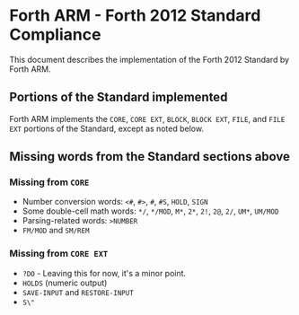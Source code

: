 # Forth ARM - Forth 2012 Standard Compliance

This document describes the implementation of the Forth 2012 Standard by Forth ARM.

## Portions of the Standard implemented

Forth ARM implements the `CORE`, `CORE EXT`, `BLOCK`, `BLOCK EXT`, `FILE`, and `FILE EXT` portions of the Standard, except as noted below.

## Missing words from the Standard sections above

### Missing from `CORE`

- Number conversion words: `<#`, `#>`, `#`, `#S`, `HOLD`, `SIGN`
- Some double-cell math words: `*/`, `*/MOD`, `M*`, `2*`, `2!`, `2@`, `2/`, `UM*`, `UM/MOD`
- Parsing-related words: `>NUMBER`
- `FM/MOD` and `SM/REM`

### Missing from `CORE EXT`

- `?DO` - Leaving this for now, it's a minor point.
- `HOLDS` (numeric output)
- `SAVE-INPUT` and `RESTORE-INPUT`
- `S\"`

